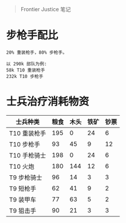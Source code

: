 > Frontier Justice 笔记

# 步枪手配比

```
20% 重装枪手，80% 步枪手。

以 290k 部队为例:
58k T10 重装枪手
232k T10 步枪手
```

# 士兵治疗消耗物资

士兵种类|粮食|木头|铁矿|钞票
---|---|---|---|---
T10 重装枪手|195|0|24|6
T10 步枪手|93|45|9|12
T10 手枪骑士|198|0|24|6
T10 火炮|180|144|12|6
T9 步枪骑士|96|14|3|3
T9 短枪手|62|41|9|2
T9 装甲车|77|63|5|2
T9 狙击手|90|21|3|3
